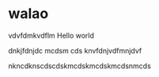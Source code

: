 # walao

vdvfdmkvdflm
Hello world

dnkjfdnjdc mcdsm cds
knvfdnjvdfmnjdvf

nkncdknscdscdskmcdskmcdskmcdsnmcds